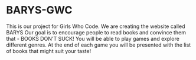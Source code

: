 # BARYS-GWC
This is our project for Girls Who Code. We are creating the website called BARYS
Our goal is to encourage people to read books and convince them that - BOOKS DON'T SUCK!
You will be able to play games and explore different genres.
At the end of each game you will be presented with the list of books that might suit your taste!

